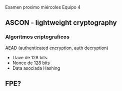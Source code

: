 Examen proximo miércoles
Equipo 4 
## ASCON - lightweight cryptography
### Algoritmos criptograficos
AEAD (authenticated encryption, auth decryption)
* Llave de 128 bits.
* Nonce de 128 bits
* Data asociada
Hashing
## FPE?
